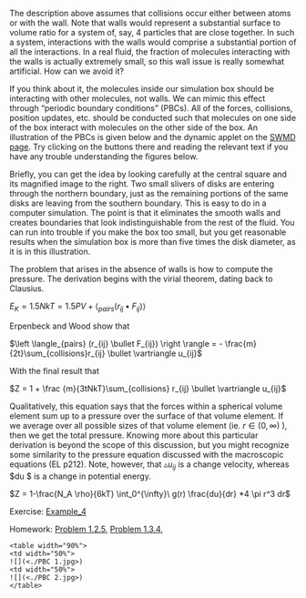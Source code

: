 

The description above assumes that collisions occur either between atoms or with the wall.  Note that walls would represent a substantial surface to volume ratio for a system of, say, 4 particles that are close together.  In such a system, interactions with the walls would comprise a substantial portion of all the interactions.  In a real fluid, the fraction of molecules interacting with the walls is actually extremely small, so this wall issue is really somewhat artificial.  How can we avoid it? 

If you think about it, the molecules inside our simulation box should be interacting with other molecules, not walls.  We can mimic this effect through “periodic boundary conditions” (PBCs).  All of the forces, collisions, position updates, etc. should be conducted such that molecules on one side of the box interact with molecules on the other side of the box.  An illustration of the PBCs is given below and the dynamic applet on the [SWMD page](http://rheneas.eng.buffalo.edu/etomica/modules/swmd/pbcCubic.html).  Try clicking on the buttons there and reading the relevant text if you have any trouble understanding the figures below.
  

Briefly, you can get the idea by looking carefully at the central square and its magnified image to the right.  Two small slivers of disks are entering through the northern boundary, just as the remaining portions of the same disks are leaving from the southern boundary.  This is easy to do in a computer simulation.  The point is that it eliminates the smooth walls and creates boundaries that look indistinguishable from the rest of the fluid.  You can run into trouble if you make the box too small, but you get reasonable results when the simulation box is more than five times the disk diameter, as it is in this illustration.


The problem that arises in the absence of walls is how to compute the pressure.  The derivation begins with the virial theorem, dating back to Clausius.


$E_K = 1.5NkT = 1.5PV + \left \langle_{pairs} (r_{ij} \bullet F_{ij}) \right \rangle$


Erpenbeck and Wood show that


$\left \langle_{pairs} (r_{ij} \bullet F_{ij}) \right \rangle = - \frac{m}{2t}\sum_{collisions}r_{ij} \bullet \vartriangle u_{ij}$


With the final result that

$Z = 1 + \frac {m}{3tNkT}\sum_{collisions} r_{ij} \bullet \vartriangle u_{ij}$

Qualitatively, this equation says that the forces within a spherical volume element sum up to a pressure over the surface of that volume element.  If we average over all possible sizes of that volume element (ie. $r \in (0, \infty)$ ), then we get the total pressure.  Knowing more about this particular derivation is beyond the scope of this discussion, but you might recognize some similarity to the pressure equation discussed with the macroscopic equations (EL p212).  Note, however, that $\vartriangle u_{ij}$ is a change velocity, whereas $du $ is a change in potential energy. 

$Z = 1-\frac{N_A \rho}{6kT} \int_0^{\infty}\ g(r) \frac{du}{dr} *4 \pi r^3 dr$



Exercise: [Example_4](http://rheneas.eng.buffalo.edu/wiki/DMD:Example_4) 

Homework: [Problem 1.2.5](http://rheneas.eng.buffalo.edu/wiki/DMD:Problems:Level_1), [Problem 1.3.4](http://rheneas.eng.buffalo.edu/wiki/DMD:Problems:Level_1), 



```
<table width="90%">
<td width="50%">
![](<./PBC 1.jpg>)
<td width="50%">
![](<./PBC 2.jpg>)
</table>
```
